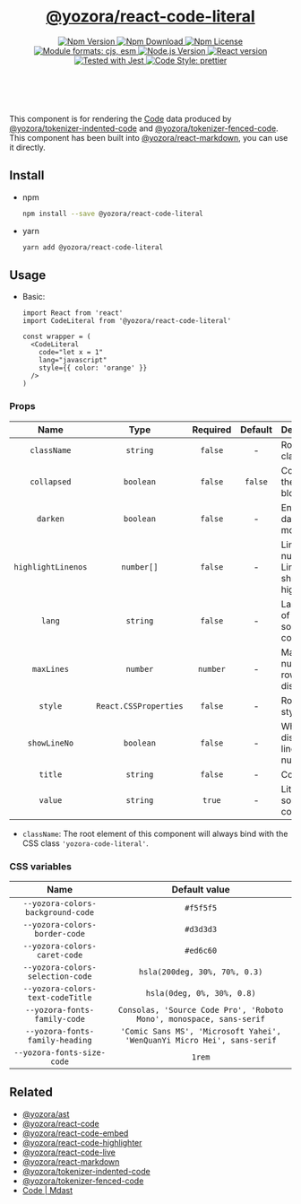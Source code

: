 <header>
  <h1 align="center">
    <a href="https://github.com/yozorajs/yozora-react/tree/release-2.x.x/packages/react-code-literal#readme">@yozora/react-code-literal</a>
  </h1>
  <div align="center">
    <a href="https://www.npmjs.com/package/@yozora/react-code-literal">
      <img
        alt="Npm Version"
        src="https://img.shields.io/npm/v/@yozora/react-code-literal.svg"
      />
    </a>
    <a href="https://www.npmjs.com/package/@yozora/react-code-literal">
      <img
        alt="Npm Download"
        src="https://img.shields.io/npm/dm/@yozora/react-code-literal.svg"
      />
    </a>
    <a href="https://www.npmjs.com/package/@yozora/react-code-literal">
      <img
        alt="Npm License"
        src="https://img.shields.io/npm/l/@yozora/react-code-literal.svg"
      />
    </a>
    <a href="#install">
      <img
        alt="Module formats: cjs, esm"
        src="https://img.shields.io/badge/module_formats-cjs%2C%20esm-green.svg"
      />
    </a>
    <a href="https://github.com/nodejs/node">
      <img
        alt="Node.js Version"
        src="https://img.shields.io/node/v/@yozora/react-code-literal"
      />
    </a>
    <a href="https://github.com/facebook/react">
      <img
        alt="React version"
        src="https://img.shields.io/npm/dependency-version/@yozora/react-code-literal/peer/react"
      />
    </a>
    <a href="https://github.com/facebook/jest">
      <img
        alt="Tested with Jest"
        src="https://img.shields.io/badge/tested_with-jest-9c465e.svg"
      />
    </a>
    <a href="https://github.com/prettier/prettier">
      <img
        alt="Code Style: prettier"
        src="https://img.shields.io/badge/code_style-prettier-ff69b4.svg?style=flat-square"
      />
    </a>
  </div>
</header>
<br/>

This component is for rendering the [Code][@yozora/ast] data produced by
[@yozora/tokenizer-indented-code][] and [@yozora/tokenizer-fenced-code].\
This component has been built into [@yozora/react-markdown][], you can use it directly.

## Install

- npm

  ```bash
  npm install --save @yozora/react-code-literal
  ```

- yarn

  ```bash
  yarn add @yozora/react-code-literal
  ```

## Usage

- Basic:

  ```tsx
  import React from 'react'
  import CodeLiteral from '@yozora/react-code-literal'

  const wrapper = (
    <CodeLiteral
      code="let x = 1"
      lang="javascript"
      style={{ color: 'orange' }}
    />
  )
  ```

### Props

|        Name        |         Type          | Required | Default | Description                                     |
| :----------------: | :-------------------: | :------: | :-----: | :---------------------------------------------- |
|    `className`     |       `string`        | `false`  |    -    | Root css class                                  |
|    `collapsed`     |       `boolean`       | `false`  | `false` | Collapse the code block                         |
|      `darken`      |       `boolean`       | `false`  |    -    | Enable the darken mode                          |
| `highlightLinenos` |      `number[]`       | `false`  |    -    | Line number of Lines that should be highlighted |
|       `lang`       |       `string`        | `false`  |    -    | Language of the source codes                    |
|     `maxLines`     |       `number`        | `number` |    -    | Maximum number of rows displayed                |
|      `style`       | `React.CSSProperties` | `false`  |    -    | Root css style                                  |
|    `showLineNo`    |       `boolean`       | `false`  |    -    | Whether to display the line numbers             |
|      `title`       |       `string`        | `false`  |    -    | Code title                                      |
|      `value`       |       `string`        |  `true`  |    -    | Literal source codes                            |

- `className`: The root element of this component will always bind with the CSS class
  `'yozora-code-literal'`.

### CSS variables

|               Name                |                              Default value                              |
| :-------------------------------: | :---------------------------------------------------------------------: |
| `--yozora-colors-background-code` |                                `#f5f5f5`                                |
|   `--yozora-colors-border-code`   |                                `#d3d3d3`                                |
|   `--yozora-colors-caret-code`    |                                `#ed6c60`                                |
| `--yozora-colors-selection-code`  |                      `hsla(200deg, 30%, 70%, 0.3)`                      |
| `--yozora-colors-text-codeTitle`  |                       `hsla(0deg, 0%, 30%, 0.8)`                        |
|   `--yozora-fonts-family-code`    |   `Consolas, 'Source Code Pro', 'Roboto Mono', monospace, sans-serif`   |
|  `--yozora-fonts-family-heading`  | `'Comic Sans MS', 'Microsoft Yahei', 'WenQuanYi Micro Hei', sans-serif` |
|    `--yozora-fonts-size-code`     |                                 `1rem`                                  |

## Related

- [@yozora/ast][]
- [@yozora/react-code][]
- [@yozora/react-code-embed][]
- [@yozora/react-code-highlighter][]
- [@yozora/react-code-live][]
- [@yozora/react-markdown][]
- [@yozora/tokenizer-indented-code][]
- [@yozora/tokenizer-fenced-code][]
- [Code | Mdast][mdast]

[@yozora/ast]: https://www.npmjs.com/package/@yozora/ast#code
[@yozora/react-code]: https://www.npmjs.com/package/@yozora/react-code
[@yozora/react-code-embed]: https://www.npmjs.com/package/@yozora/react-code-embed
[@yozora/react-code-highlighter]: https://www.npmjs.com/package/@yozora/react-code-highlighter
[@yozora/react-code-literal]: https://www.npmjs.com/package/@yozora/react-code-literal
[@yozora/react-code-live]: https://www.npmjs.com/package/@yozora/react-code-live
[@yozora/react-markdown]: https://www.npmjs.com/package/@yozora/react-markdown
[@yozora/tokenizer-indented-code]: https://www.npmjs.com/package/@yozora/tokenizer-indented-code
[@yozora/tokenizer-fenced-code]: https://www.npmjs.com/package/@yozora/tokenizer-fenced-code
[mdast]: https://github.com/syntax-tree/mdast#code
